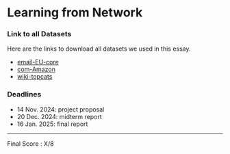 # Learning from Network

### Link to all Datasets
Here are the links to download all datasets we used in this essay.
- [email-EU-core](https://snap.stanford.edu/data/email-Eu-core.html)
- [com-Amazon](https://snap.stanford.edu/data/com-Amazon.html)
- [wiki-topcats](https://snap.stanford.edu/data/wiki-topcats.html)


### Deadlines 
- 14 Nov. 2024: project proposal
- 20 Dec. 2024: midterm report 
- 16 Jan. 2025: final report

---
Final Score : X/8